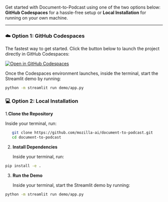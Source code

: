 Get started with Document-to-Podcast using one of the two options below: **GitHub Codespaces** for a hassle-free setup or **Local Installation** for running on your own machine.

---

### ☁️ **Option 1: GitHub Codespaces**

The fastest way to get started. Click the button below to launch the project directly in GitHub Codespaces:

[![Open in GitHub Codespaces](https://github.com/codespaces/badge.svg)](https://github.com/codespaces/new?hide_repo_select=true&ref=main&repo=888426876&skip_quickstart=true&machine=standardLinux32gb)

Once the Codespaces environment launches, inside the terminal, start the Streamlit demo by running:
```bash
python -m streamlit run demo/app.py
```


### 💻  **Option 2: Local Installation**
1.**Clone the Repository**

Inside your terminal, run:
```bash
   git clone https://github.com/mozilla-ai/document-to-podcast.git
   cd document-to-podcast
```
2. **Install Dependencies**

   Inside your terminal, run:

```bash
pip install -e .
```
3. **Run the Demo**

   Inside your terminal, start the Streamlit demo by running:

```bash
python -m streamlit run demo/app.py
```

